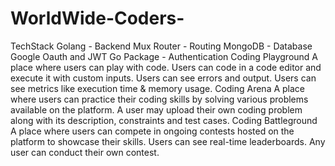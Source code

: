 ﻿# WorldWide-Coders-
TechStack
Golang - Backend
Mux Router - Routing
MongoDB - Database
Google Oauth and JWT Go Package - Authentication
Coding Playground
 A place where users can play with code.
 Users can code in a code editor and execute it with custom inputs.
 Users can see errors and output.
 Users can see metrics like execution time & memory usage.
Coding Arena
 A place where users can practice their coding skills by solving various problems available on the platform.
 A user may upload their own coding problem along with its description, constraints and test cases.
Coding Battleground
 A place where users can compete in ongoing contests hosted on the platform to showcase their skills.
 Users can see real-time leaderboards.
 Any user can conduct their own contest.
